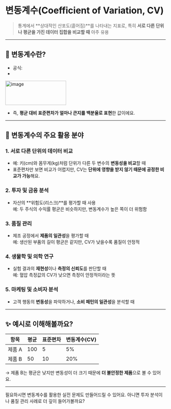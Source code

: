 # **변동계수(Coefficient of Variation, CV)**
> 통계에서 **상대적인 산포도(흩어짐)**를 나타내는 지표로,
> 특히 **서로 다른 단위나 평균을 가진 데이터 집합을 비교할 때** 아주 유용

---

## 📌 변동계수란?

- 공식:
- 
<img width="191" height="76" alt="image" src="https://github.com/user-attachments/assets/946bd675-50aa-4478-8df1-90aea6ec1282" />

 
- 즉, **평균 대비 표준편차가 얼마나 큰지를 백분율로 표현**한 값이에요.

---

## 🧠 변동계수의 주요 활용 분야

### 1. **서로 다른 단위의 데이터 비교**
- 예: 키(cm)와 몸무게(kg)처럼 단위가 다른 두 변수의 **변동성을 비교**할 때
- 표준편차만 보면 비교가 어렵지만, CV는 **단위에 영향을 받지 않기 때문에 공정한 비교가 가능**해요.

### 2. **투자 및 금융 분석**
- 자산의 **위험도(리스크)**를 평가할 때 사용  
  예: 두 주식의 수익률 평균은 비슷하지만, 변동계수가 높은 쪽이 더 위험함

### 3. **품질 관리**
- 제조 공정에서 **제품의 일관성**을 평가할 때  
  예: 생산된 부품의 길이 평균은 같지만, CV가 낮을수록 품질이 안정적

### 4. **생물학 및 의학 연구**
- 실험 결과의 **재현성**이나 **측정의 신뢰도**를 판단할 때  
  예: 혈압 측정값의 CV가 낮으면 측정이 안정적이라는 뜻

### 5. **마케팅 및 소비자 분석**
- 고객 행동의 **변동성**을 파악하거나, **소비 패턴의 일관성**을 분석할 때

---

## ✨ 예시로 이해해볼까요?

| 항목 | 평균 | 표준편차 | 변동계수(CV) |
|------|------|-----------|----------------|
| 제품 A | 100 | 5 | 5% |
| 제품 B | 50 | 10 | 20% |

→ 제품 B는 평균은 낮지만 변동성이 더 크기 때문에 **더 불안정한 제품**으로 볼 수 있어요.

---

필요하시면 변동계수를 활용한 실전 문제도 만들어드릴 수 있어요. 아니면 투자 분석이나 품질 관리 사례로 더 깊이 들어가볼까요?
